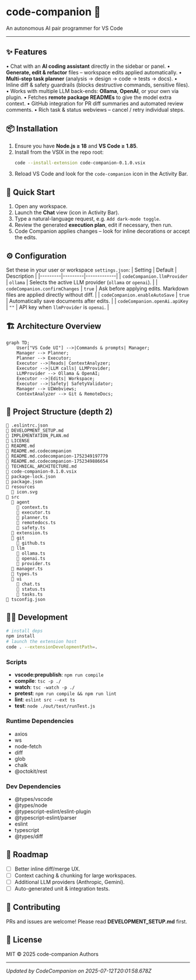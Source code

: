# code-companion 🚀

An autonomous AI pair programmer for VS Code

---

## ✨ Features
• Chat with an **AI coding assistant** directly in the sidebar or panel.
• **Generate, edit & refactor** files – workspace edits applied automatically.
• **Multi-step task planner** (analysis → design → code → tests → docs).
• Inline diff & safety guardrails (blocks destructive commands, sensitive files).
• Works with multiple LLM back-ends: **Ollama**, **OpenAI**, or your own via plugin.
• Fetches **remote package READMEs** to give the model extra context.
• GitHub integration for PR diff summaries and automated review comments.
• Rich task & status webviews – cancel / retry individual steps.

## 📦 Installation
1. Ensure you have **Node.js ≥ 18** and **VS Code ≥ 1.85**.
2. Install from the VSIX in the repo root:
   ```bash
   code --install-extension code-companion-0.1.0.vsix
   ```
3. Reload VS Code and look for the `code-companion` icon in the Activity Bar.

## 🚀 Quick Start
1. Open any workspace.
2. Launch the **Chat** view (icon in Activity Bar).
3. Type a natural-language request, e.g. `Add dark-mode toggle`.
4. Review the generated **execution plan**, edit if necessary, then run.
5. Code Companion applies changes – look for inline decorations or accept the edits.

## ⚙️ Configuration
Set these in your user or workspace `settings.json`:
| Setting | Default | Description |
|---------|---------|-------------|
| `codeCompanion.llmProvider` | `ollama` | Selects the active LLM provider (`ollama` or `openai`). |
| `codeCompanion.confirmChanges` | `true` | Ask before applying edits. Markdown files are applied directly without diff. |
| `codeCompanion.enableAutoSave` | `true` | Automatically save documents after edits. |
| `codeCompanion.openAi.apiKey` | `""` | API key when `llmProvider` is `openai`. |

## 🏗 Architecture Overview
```mermaid
graph TD;
    User["VS Code UI"] -->|Commands & prompts| Manager;
    Manager --> Planner;
    Planner --> Executor;
    Executor -->|Reads| ContextAnalyzer;
    Executor -->|LLM calls| LLMProvider;
    LLMProvider --> Ollama & OpenAI;
    Executor -->|Edits| Workspace;
    Executor -->|Safety| SafetyValidator;
    Manager --> UIWebviews;
    ContextAnalyzer --> Git & RemoteDocs;
```

## 📂 Project Structure (depth 2)
```
📄 .eslintrc.json
📄 DEVELOPMENT_SETUP.md
📄 IMPLEMENTATION_PLAN.md
📄 LICENSE
📄 README.md
📄 README.md.codecompanion
📄 README.md.codecompanion-1752349197779
📄 README.md.codecompanion-1752349886654
📄 TECHNICAL_ARCHITECTURE.md
📄 code-companion-0.1.0.vsix
📄 package-lock.json
📄 package.json
📁 resources
  📄 icon.svg
📁 src
  📁 agent
    📄 context.ts
    📄 executor.ts
    📄 planner.ts
    📄 remotedocs.ts
    📄 safety.ts
  📄 extension.ts
  📁 git
    📄 github.ts
  📁 llm
    📄 ollama.ts
    📄 openai.ts
    📄 provider.ts
  📄 manager.ts
  📄 types.ts
  📁 ui
    📄 chat.ts
    📄 status.ts
    📄 tasks.ts
📄 tsconfig.json
```

## 🧑‍💻 Development
```bash
# install deps
npm install
# launch the extension host
code . --extensionDevelopmentPath=.
```

### Scripts
- **vscode:prepublish**: `npm run compile`
- **compile**: `tsc -p ./`
- **watch**: `tsc -watch -p ./`
- **pretest**: `npm run compile && npm run lint`
- **lint**: `eslint src --ext ts`
- **test**: `node ./out/test/runTest.js`

### Runtime Dependencies
- axios
- ws
- node-fetch
- diff
- glob
- chalk
- @octokit/rest

### Dev Dependencies
- @types/vscode
- @types/node
- @typescript-eslint/eslint-plugin
- @typescript-eslint/parser
- eslint
- typescript
- @types/diff

## 📅 Roadmap
- [ ] Better inline diff/merge UX.
- [ ] Context caching & chunking for large workspaces.
- [ ] Additional LLM providers (Anthropic, Gemini).
- [ ] Auto-generated unit & integration tests.

## 🤝 Contributing
PRs and issues are welcome! Please read **DEVELOPMENT_SETUP.md** first.

## 📝 License
MIT © 2025 code-companion Authors


---
_Updated by CodeCompanion on 2025-07-12T20:01:58.678Z_